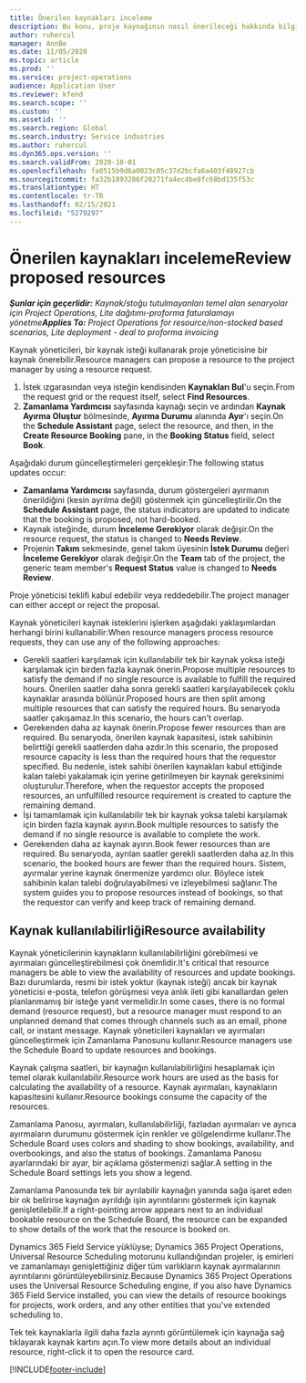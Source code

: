 ```yaml
---
title: Önerilen kaynakları inceleme
description: Bu konu, proje kaynağının nasıl önerileceği hakkında bilgi sağlar.
author: ruhercul
manager: AnnBe
ms.date: 11/05/2020
ms.topic: article
ms.prod: ''
ms.service: project-operations
audience: Application User
ms.reviewer: kfend
ms.search.scope: ''
ms.custom: ''
ms.assetid: ''
ms.search.region: Global
ms.search.industry: Service industries
ms.author: ruhercul
ms.dyn365.ops.version: ''
ms.search.validFrom: 2020-10-01
ms.openlocfilehash: fa0515b9d6a0023c05c37d2bcfa6a403f48927cb
ms.sourcegitcommit: fa32b1893286f20271fa4ec4be8fc68bd135f53c
ms.translationtype: HT
ms.contentlocale: tr-TR
ms.lasthandoff: 02/15/2021
ms.locfileid: "5279297"
---
```

# <a name="review-proposed-resources"></a><span data-ttu-id="aef21-103">Önerilen kaynakları inceleme</span><span class="sxs-lookup"><span data-stu-id="aef21-103">Review proposed resources</span></span>

<span data-ttu-id="aef21-104">_**Şunlar için geçerlidir:** Kaynak/stoğu tutulmayanları temel alan senaryolar için Project Operations, Lite dağıtımı-proforma faturalamayı yönetme_</span><span class="sxs-lookup"><span data-stu-id="aef21-104">_**Applies To:** Project Operations for resource/non-stocked based scenarios, Lite deployment - deal to proforma invoicing_</span></span>

<span data-ttu-id="aef21-105">Kaynak yöneticileri, bir kaynak isteği kullanarak proje yöneticisine bir kaynak önerebilir.</span><span class="sxs-lookup"><span data-stu-id="aef21-105">Resource managers can propose a resource to the project manager by using a resource request.</span></span>

1. <span data-ttu-id="aef21-106">İstek ızgarasından veya isteğin kendisinden **Kaynakları Bul**'u seçin.</span><span class="sxs-lookup"><span data-stu-id="aef21-106">From the request grid or the request itself, select **Find Resources**.</span></span>
2. <span data-ttu-id="aef21-107">**Zamanlama Yardımcısı** sayfasında kaynağı seçin ve ardından **Kaynak Ayırma Oluştur** bölmesinde, **Ayırma Durumu** alanında **Ayır**'ı seçin.</span><span class="sxs-lookup"><span data-stu-id="aef21-107">On the **Schedule Assistant** page, select the resource, and then, in the **Create Resource Booking** pane, in the **Booking Status** field, select **Book**.</span></span>

<span data-ttu-id="aef21-108">Aşağıdaki durum güncelleştirmeleri gerçekleşir:</span><span class="sxs-lookup"><span data-stu-id="aef21-108">The following status updates occur:</span></span>

- <span data-ttu-id="aef21-109">**Zamanlama Yardımcısı** sayfasında, durum göstergeleri ayırmanın önerildiğini (kesin ayrılma değil) göstermek için güncelleştirilir.</span><span class="sxs-lookup"><span data-stu-id="aef21-109">On the **Schedule Assistant** page, the status indicators are updated to indicate that the booking is proposed, not hard-booked.</span></span>
- <span data-ttu-id="aef21-110">Kaynak isteğinde, durum **İnceleme Gerekiyor** olarak değişir.</span><span class="sxs-lookup"><span data-stu-id="aef21-110">On the resource request, the status is changed to **Needs Review**.</span></span>
- <span data-ttu-id="aef21-111">Projenin **Takım** sekmesinde, genel takım üyesinin **İstek Durumu** değeri **İnceleme Gerekiyor** olarak değişir.</span><span class="sxs-lookup"><span data-stu-id="aef21-111">On the **Team** tab of the project, the generic team member's **Request Status** value is changed to **Needs Review**.</span></span>

<span data-ttu-id="aef21-112">Proje yöneticisi teklifi kabul edebilir veya reddedebilir.</span><span class="sxs-lookup"><span data-stu-id="aef21-112">The project manager can either accept or reject the proposal.</span></span>

<span data-ttu-id="aef21-113">Kaynak yöneticileri kaynak isteklerini işlerken aşağıdaki yaklaşımlardan herhangi birini kullanabilir:</span><span class="sxs-lookup"><span data-stu-id="aef21-113">When resource managers process resource requests, they can use any of the following approaches:</span></span>

- <span data-ttu-id="aef21-114">Gerekli saatleri karşılamak için kullanılabilir tek bir kaynak yoksa isteği karşılamak için birden fazla kaynak önerin.</span><span class="sxs-lookup"><span data-stu-id="aef21-114">Propose multiple resources to satisfy the demand if no single resource is available to fulfill the required hours.</span></span> <span data-ttu-id="aef21-115">Önerilen saatler daha sonra gerekli saatleri karşılayabilecek çoklu kaynaklar arasında bölünür.</span><span class="sxs-lookup"><span data-stu-id="aef21-115">Proposed hours are then split among multiple resources that can satisfy the required hours.</span></span> <span data-ttu-id="aef21-116">Bu senaryoda saatler çakışamaz.</span><span class="sxs-lookup"><span data-stu-id="aef21-116">In this scenario, the hours can't overlap.</span></span>
- <span data-ttu-id="aef21-117">Gerekenden daha az kaynak önerin.</span><span class="sxs-lookup"><span data-stu-id="aef21-117">Propose fewer resources than are required.</span></span> <span data-ttu-id="aef21-118">Bu senaryoda, önerilen kaynak kapasitesi, istek sahibinin belirttiği gerekli saatlerden daha azdır.</span><span class="sxs-lookup"><span data-stu-id="aef21-118">In this scenario, the proposed resource capacity is less than the required hours that the requestor specified.</span></span> <span data-ttu-id="aef21-119">Bu nedenle, istek sahibi önerilen kaynakları kabul ettiğinde kalan talebi yakalamak için yerine getirilmeyen bir kaynak gereksinimi oluşturulur.</span><span class="sxs-lookup"><span data-stu-id="aef21-119">Therefore, when the requestor accepts the proposed resources, an unfulfilled resource requirement is created to capture the remaining demand.</span></span>
- <span data-ttu-id="aef21-120">İşi tamamlamak için kullanılabilir tek bir kaynak yoksa talebi karşılamak için birden fazla kaynak ayırın.</span><span class="sxs-lookup"><span data-stu-id="aef21-120">Book multiple resources to satisfy the demand if no single resource is available to complete the work.</span></span>
- <span data-ttu-id="aef21-121">Gerekenden daha az kaynak ayırın.</span><span class="sxs-lookup"><span data-stu-id="aef21-121">Book fewer resources than are required.</span></span> <span data-ttu-id="aef21-122">Bu senaryoda, ayrılan saatler gerekli saatlerden daha az.</span><span class="sxs-lookup"><span data-stu-id="aef21-122">In this scenario, the booked hours are fewer than the required hours.</span></span> <span data-ttu-id="aef21-123">Sistem, ayırmalar yerine kaynak önermenize yardımcı olur. Böylece istek sahibinin kalan talebi doğrulayabilmesi ve izleyebilmesi sağlanır.</span><span class="sxs-lookup"><span data-stu-id="aef21-123">The system guides you to propose resources instead of bookings, so that the requestor can verify and keep track of remaining demand.</span></span>

## <a name="resource-availability"></a><span data-ttu-id="aef21-124">Kaynak kullanılabilirliği</span><span class="sxs-lookup"><span data-stu-id="aef21-124">Resource availability</span></span>

<span data-ttu-id="aef21-125">Kaynak yöneticilerinin kaynakların kullanılabilirliğini görebilmesi ve ayırmaları güncelleştirebilmesi çok önemlidir.</span><span class="sxs-lookup"><span data-stu-id="aef21-125">It's critical that resource managers be able to view the availability of resources and update bookings.</span></span> <span data-ttu-id="aef21-126">Bazı durumlarda, resmi bir istek yoktur (kaynak isteği) ancak bir kaynak yöneticisi e-posta, telefon görüşmesi veya anlık ileti gibi kanallardan gelen planlanmamış bir isteğe yanıt vermelidir.</span><span class="sxs-lookup"><span data-stu-id="aef21-126">In some cases, there is no formal demand (resource request), but a resource manager must respond to an unplanned demand that comes through channels such as an email, phone call, or instant message.</span></span> <span data-ttu-id="aef21-127">Kaynak yöneticileri kaynakları ve ayırmaları güncelleştirmek için Zamanlama Panosunu kullanır.</span><span class="sxs-lookup"><span data-stu-id="aef21-127">Resource managers use the Schedule Board to update resources and bookings.</span></span>

<span data-ttu-id="aef21-128">Kaynak çalışma saatleri, bir kaynağın kullanılabilirliğini hesaplamak için temel olarak kullanılabilir.</span><span class="sxs-lookup"><span data-stu-id="aef21-128">Resource work hours are used as the basis for calculating the availability of a resource.</span></span> <span data-ttu-id="aef21-129">Kaynak ayırmaları, kaynakların kapasitesini kullanır.</span><span class="sxs-lookup"><span data-stu-id="aef21-129">Resource bookings consume the capacity of the resources.</span></span>

<span data-ttu-id="aef21-130">Zamanlama Panosu, ayırmaları, kullanılabilirliği, fazladan ayırmaları ve ayrıca ayırmaların durumunu göstermek için renkler ve gölgelendirme kullanır.</span><span class="sxs-lookup"><span data-stu-id="aef21-130">The Schedule Board uses colors and shading to show bookings, availability, and overbookings, and also the status of bookings.</span></span> <span data-ttu-id="aef21-131">Zamanlama Panosu ayarlarındaki bir ayar, bir açıklama göstermenizi sağlar.</span><span class="sxs-lookup"><span data-stu-id="aef21-131">A setting in the Schedule Board settings lets you show a legend.</span></span>

<span data-ttu-id="aef21-132">Zamanlama Panosunda tek bir ayrılabilir kaynağın yanında sağa işaret eden bir ok belirirse kaynağın ayrıldığı işin ayrıntılarını göstermek için kaynak genişletilebilir.</span><span class="sxs-lookup"><span data-stu-id="aef21-132">If a right-pointing arrow appears next to an individual bookable resource on the Schedule Board, the resource can be expanded to show details of the work that the resource is booked on.</span></span>

<span data-ttu-id="aef21-133">Dynamics 365 Field Service yüklüyse; Dynamics 365 Project Operations, Universal Resource Scheduling motorunu kullandığından projeler, iş emirleri ve zamanlamayı genişlettiğiniz diğer tüm varlıkların kaynak ayırmalarının ayrıntılarını görüntüleyebilirsiniz.</span><span class="sxs-lookup"><span data-stu-id="aef21-133">Because Dynamics 365 Project Operations uses the Universal Resource Scheduling engine, if you also have Dynamics 365 Field Service installed, you can view the details of resource bookings for projects, work orders, and any other entities that you've extended scheduling to.</span></span>

<span data-ttu-id="aef21-134">Tek tek kaynaklarla ilgili daha fazla ayrıntı görüntülemek için kaynağa sağ tıklayarak kaynak kartını açın.</span><span class="sxs-lookup"><span data-stu-id="aef21-134">To view more details about an individual resource, right-click it to open the resource card.</span></span>



[!INCLUDE[footer-include](../includes/footer-banner.md)]